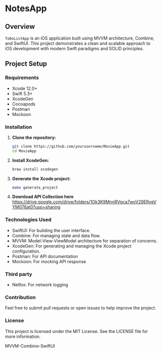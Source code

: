 # NotesApp

## Overview
`ToDoListApp` is an iOS application built using MVVM architecture, Combine, and SwiftUI. This project demonstrates a clean and scalable approach to iOS development with modern Swift paradigms and SOLID principles.

## Project Setup

### Requirements
- Xcode 12.0+
- Swift 5.3+
- XcodeGen
- Cocoapods
- Postman
- Mockoon

### Installation

1. **Clone the repository:**
   ```sh
   git clone https://github.com/yourusername/MovieApp.git
   cd MovieApp

2. **Install XcodeGen:**
    ```sh
    brew install xcodegen

3. **Generate the Xcode project:**
    ```sh
    make generate_project
   ```

4. **Download API Collection here**
    https://drive.google.com/drive/folders/1Ok3K9MnnRVgca7woV29ERyeVYM076at0?usp=sharing

### Technologies Used
- SwiftUI: For building the user interface.
- Combine: For managing state and data flow.
- MVVM: Model-View-ViewModel architecture for separation of concerns.
- XcodeGen: For generating and managing the Xcode project configuration.
- Postman: For API documentation
- Mockoon: For mocking API response

### Third party
- Netfox: For network logging

### Contribution
Feel free to submit pull requests or open issues to help improve the project.

### License
This project is licensed under the MIT License. See the LICENSE file for more information.

MVVM-Combine-SwiftUI
